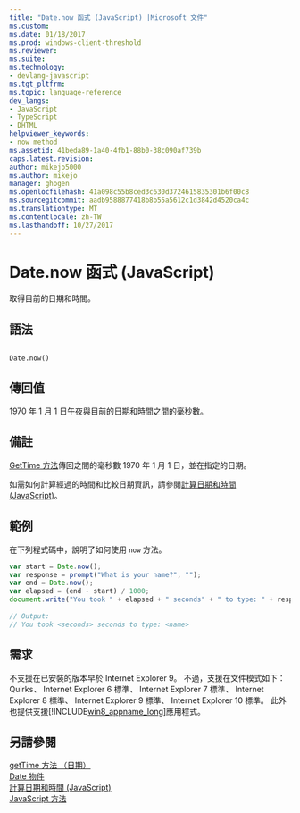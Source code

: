 ```yaml
---
title: "Date.now 函式 (JavaScript) |Microsoft 文件"
ms.custom: 
ms.date: 01/18/2017
ms.prod: windows-client-threshold
ms.reviewer: 
ms.suite: 
ms.technology:
- devlang-javascript
ms.tgt_pltfrm: 
ms.topic: language-reference
dev_langs:
- JavaScript
- TypeScript
- DHTML
helpviewer_keywords:
- now method
ms.assetid: 41beda89-1a40-4fb1-88b0-38c090af739b
caps.latest.revision: 
author: mikejo5000
ms.author: mikejo
manager: ghogen
ms.openlocfilehash: 41a098c55b8ced3c630d3724615835301b6f00c8
ms.sourcegitcommit: aadb9588877418b8b55a5612c1d3842d4520ca4c
ms.translationtype: MT
ms.contentlocale: zh-TW
ms.lasthandoff: 10/27/2017
---
```

# <a name="datenow-function-javascript"></a>Date.now 函式 (JavaScript)
取得目前的日期和時間。  
  
## <a name="syntax"></a>語法  
  
```  
  
Date.now()  
```  
  
## <a name="return-value"></a>傳回值  
 1970 年 1 月 1 日午夜與目前的日期和時間之間的毫秒數。  
  
## <a name="remarks"></a>備註  
 [GetTime 方法](../../javascript/reference/gettime-method-date-javascript.md)傳回之間的毫秒數 1970 年 1 月 1 日，並在指定的日期。  
  
 如需如何計算經過的時間和比較日期資訊，請參閱[計算日期和時間 (JavaScript)](../../javascript/calculating-dates-and-times-javascript.md)。  
  
## <a name="example"></a>範例  
 在下列程式碼中，說明了如何使用 `now` 方法。  
  
```JavaScript  
var start = Date.now();  
var response = prompt("What is your name?", "");  
var end = Date.now();  
var elapsed = (end - start) / 1000;  
document.write("You took " + elapsed + " seconds" + " to type: " + response);  
  
// Output:  
// You took <seconds> seconds to type: <name>  
```  
  
## <a name="requirements"></a>需求  
 不支援在已安裝的版本早於 Internet Explorer 9。 不過，支援在文件模式如下： Quirks、 Internet Explorer 6 標準、 Internet Explorer 7 標準、 Internet Explorer 8 標準、 Internet Explorer 9 標準、 Internet Explorer 10 標準。 此外也提供支援[!INCLUDE[win8_appname_long](../../javascript/includes/win8-appname-long-md.md)]應用程式。  
  
## <a name="see-also"></a>另請參閱  
 [getTime 方法 （日期）](../../javascript/reference/gettime-method-date-javascript.md)   
 [Date 物件](../../javascript/reference/date-object-javascript.md)   
 [計算日期和時間 (JavaScript)](../../javascript/calculating-dates-and-times-javascript.md)   
 [JavaScript 方法](../../javascript/reference/javascript-methods.md)